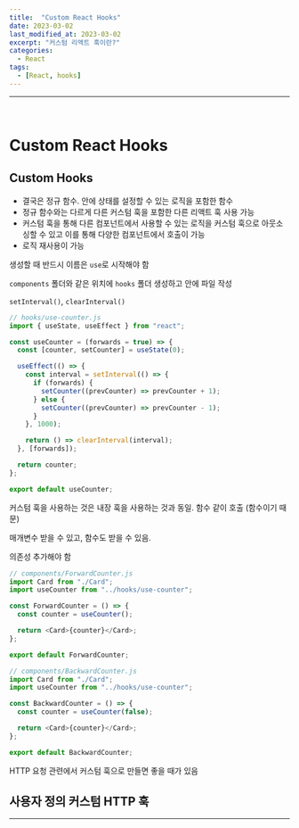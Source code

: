 ```yaml
---
title:  "Custom React Hooks"
date: 2023-03-02
last_modified_at: 2023-03-02
excerpt: "커스텀 리액트 훅이란?"
categories:
  - React
tags:
  - [React, hooks]
---
```


---

<br>

# Custom React Hooks

## Custom Hooks

- 결국은 정규 함수. 안에 상태를 설정할 수 있는 로직을 포함한 함수
- 정규 함수와는 다르게 다른 커스텀 훅을 포함한 다른 리액트 훅 사용 가능
- 커스텀 훅을 통해 다른 컴포넌트에서 사용할 수 있는 로직을 커스텀 훅으로 아웃소싱할 수 있고 이를 통해 다양한 컴포넌트에서 호출이 가능
- 로직 재사용이 가능

생성할 때 반드시 이름은 `use`로 시작해야 함

`components` 폴더와 같은 위치에 `hooks` 폴더 생성하고 안에 파일 작성

`setInterval()`, `clearInterval()`

```javascript
// hooks/use-counter.js
import { useState, useEffect } from "react";

const useCounter = (forwards = true) => {
  const [counter, setCounter] = useState(0);

  useEffect(() => {
    const interval = setInterval(() => {
      if (forwards) {
        setCounter((prevCounter) => prevCounter + 1);
      } else {
        setCounter((prevCounter) => prevCounter - 1);
      }
    }, 1000);

    return () => clearInterval(interval);
  }, [forwards]);

  return counter;
};

export default useCounter;
```

커스텀 훅을 사용하는 것은 내장 훅을 사용하는 것과 동일. 함수 같이 호출 (함수이기 때문)

매개변수 받을 수 있고, 함수도 받을 수 있음.

의존성 추가해야 함

```javascript
// components/ForwardCounter.js
import Card from "./Card";
import useCounter from "../hooks/use-counter";

const ForwardCounter = () => {
  const counter = useCounter();

  return <Card>{counter}</Card>;
};

export default ForwardCounter;
```

```javascript
// components/BackwardCounter.js
import Card from "./Card";
import useCounter from "../hooks/use-counter";

const BackwardCounter = () => {
  const counter = useCounter(false);

  return <Card>{counter}</Card>;
};

export default BackwardCounter;
```

HTTP 요청 관련에서 커스텀 훅으로 만들면 좋을 때가 있음

## 사용자 정의 커스텀 HTTP 훅


---
